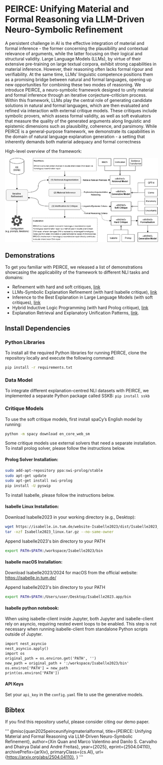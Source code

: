 # PEIRCE: Unifying Material and Formal Reasoning via LLM-Driven Neuro-Symbolic Refinement

A persistent challenge in AI is the effective integration of material and formal inference - the former concerning the plausibility and contextual relevance of arguments, while the latter focusing on their logical and structural validity. Large Language Models (LLMs), by virtue of their extensive pre-training on large textual corpora, exhibit strong capabilities in material inference. However, their reasoning often lacks formal rigour and verifiability. At the same time, LLMs’ linguistic competence positions them as a promising bridge between natural and formal languages, opening up new opportunities for combining these two modes of reasoning. We introduce PEIRCE, a neuro-symbolic framework designed to unify material and formal inference through an iterative conjecture–criticism process. Within this framework, LLMs play the central role of generating candidate solutions in natural and formal languages, which are then evaluated and refined via interaction with external critique models. These critiques include symbolic provers, which assess formal validity, as well as soft evaluators that measure the quality of the generated arguments along linguistic and epistemic dimensions such as plausibility, coherence, and parsimony. While PEIRCE is a general-purpose framework, we demonstrate its capabilities in the domain of natural language explanation generation - a setting that inherently demands both material adequacy and formal correctness

High-level overview of the framework:

![Image description](framework.png)

## Demonstrations

To get you familiar with PEIRCE, we released a list of demonstrations showcasing the applicability of the framework to different NLI tasks and domains:

- Refinement with hard and soft critiques, [link](https://github.com/neuro-symbolic-ai/peirce/blob/main/Soft%20and%20Hard%20Critiques.ipynb)
- LLMs-Symbolic Explanation Refinement (with hard Isabelle critique), [link](https://github.com/neuro-symbolic-ai/peirce/blob/main/Neuro-Symbolic%20Explanation%20Refinement.ipynb)
- Inference to the Best Explanation in Large Language Models (with soft critiques), [link](https://github.com/neuro-symbolic-ai/peirce/blob/main/Inference%20to%20the%20Best%20Explanation.ipynb)
- Hybrid Inductive Logic Programming (with hard Prolog critique), [link](https://github.com/neuro-symbolic-ai/peirce/blob/main/Hybrid%20Inductive%20Logic%20Programming.ipynb)
- Explanation Retrieval and Explanatory Unification Patterns, [link](https://github.com/neuro-symbolic-ai/peirce/blob/main/Explanation%20Retrieval.ipynb).

## Install Dependencies

### Python Libraries

To install all the required Python libraries for running PEIRCE, clone the repository locally and execute the following command:

```bash
pip install -r requirements.txt
```

### Data Model

To integrate different explanation-centred NLI datasets with PEIRCE, we implemented a separate Python package called SSKB: `pip install sskb`


### Critique Models

To use the soft critique models, first install spaCy’s English model by running:

```bash
python -m spacy download en_core_web_sm
```

Some critique models use external solvers that need a separate installation. To install prolog solver, please follow the instructions below.

#### Prolog Solver Installation:

```bash
sudo add-apt-repository ppa:swi-prolog/stable
sudo apt-get update
sudo apt-get install swi-prolog
pip install -U pyswip
```

To install Isabelle, please follow the instructions below.

#### Isabelle Linux Installation:

Download Isabelle2023 in your working directory (e.g., Desktop):

```bash
wget https://isabelle.in.tum.de/website-Isabelle2023/dist/Isabelle2023_linux.tar.gz
tar -xzf Isabelle2023_linux.tar.gz --no-same-owner
```

Append Isabelle2023's bin directory to your PATH
```bash
export PATH=$PATH:/workspace/Isabelle2023/bin 
```

#### Isabelle macOS Installation:

Download Isabelle2023/2024 for macOS from the official website: https://isabelle.in.tum.de/

Append Isabelle2023's bin directory to your PATH
```bash
export PATH=$PATH:/Users/user/Desktop/Isabelle2023.app/bin
```
#### Isabelle python notebook:

When using isabelle-client inside Jupyter, both Jupyter and isabelle-client rely on asyncio, requiring nested event loops to be enabled. This step is not necessary when running isabelle-client from standalone Python scripts outside of Jupyter.

```
import nest_asyncio
nest_asyncio.apply()
import os
original_path = os.environ.get('PATH', '')
new_path = original_path + ':/workspace/Isabelle2023/bin'
os.environ['PATH'] = new_path
print(os.environ['PATH'])
```

#### API Keys
Set your `api_key` in the `config.yaml` file to use the generative models.

## Bibtex

If you find this repository useful, please consider citing our demo paper. 

'''
@misc{quan2025peirceunifyingmaterialformal,
      title={PEIRCE: Unifying Material and Formal Reasoning via LLM-Driven Neuro-Symbolic Refinement}, 
      author={Xin Quan and Marco Valentino and Danilo S. Carvalho and Dhairya Dalal and André Freitas},
      year={2025},
      eprint={2504.04110},
      archivePrefix={arXiv},
      primaryClass={cs.AI},
      url={https://arxiv.org/abs/2504.04110}, 
}
'''

